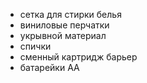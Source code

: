 - сетка для стирки белья
- виниловые перчатки
- укрывной материал
- спички
- сменный картридж барьер
- батарейки АА
